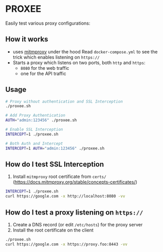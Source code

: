 # PROXEE

Easily test various proxy configurations:

## How it works

- uses [mitmproxy](https://mitmproxy.org/) under the hood
  Read `docker-compose.yml` to see the trick which enables listening on `https://`
- Starts a proxy which listens on two ports, both `http` and `https`:
  - `8080` for the web traffic
  - one for the API traffic

## Usage

```sh
# Proxy without authentication and SSL Interception
./proxee.sh

# Add Proxy Authentication
AUTH="admin:123456" ./proxee.sh

# Enable SSL Interception
INTERCEPT=1 ./proxee.sh

# Both Auth and Intercept
INTERCEPT=1 AUTH="admin:123456" ./proxee.sh
```

## How do I test SSL Interception

1. Install `mitmproxy` root certificate from `certs/`
   (https://docs.mitmproxy.org/stable/concepts-certificates/)

```sh
INTERCEPT=1 ./proxee.sh
curl https://google.com -x http://localhost:8080 -vv
```

## How do I test a proxy listening on `https://`

1. Create a DNS record (or edit `/etc/hosts`) for the proxy server
2. Install the root certificate on the client

```sh
./proxee.sh
curl https://google.com -x https://proxy.foo:8443 -vv
```

